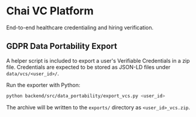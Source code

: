 # Chai VC Platform

End-to-end healthcare credentialing and hiring verification.

## GDPR Data Portability Export

A helper script is included to export a user's Verifiable Credentials in a
zip file. Credentials are expected to be stored as JSON-LD files under
`data/vcs/<user_id>/`.

Run the exporter with Python:

```bash
python backend/src/data_portability/export_vcs.py <user_id>
```

The archive will be written to the `exports/` directory as
`<user_id>_vcs.zip`.
